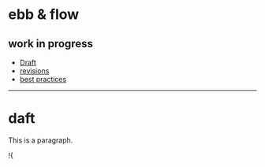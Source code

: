 # ebb & flow
## work in progress

- [Draft](#draft)
- [revisions](#revision)
- [best practices](best-practices)

- - -

 # daft
 
 This is a paragraph.
 
 !{
